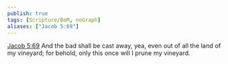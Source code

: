 ```yaml
---
publish: true
tags: [Scripture/BoM, noGraph]
aliases: ["Jacob 5:69"]
---
```

[Jacob 5:69](https://churchofjesuschrist.org/study/scriptures/bofm/jacob/5?lang=eng&id=p69#p69) And the bad shall be cast away, yea, even out of all the land of my vineyard; for behold, only this once will I prune my vineyard.

